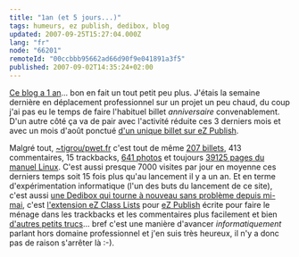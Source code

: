 ```yaml
---
title: "1an (et 5 jours...)"
tags: humeurs, ez publish, dedibox, blog
updated: 2007-09-25T15:27:04.000Z
lang: "fr"
node: "66201"
remoteId: "00ccbbb95662ad66d90f9e041891a3f5"
published: 2007-09-02T14:35:24+02:00
---
```

 
[Ce blog a 1 an](/post/ouverture)... bon en fait un tout petit peu plus. J'étais la semaine dernière en déplacement professionnel sur un projet un peu chaud, du coup j'ai pas eu le temps de faire l'habituel billet *anniversaire* convenablement. D'un autre côté ça va de pair avec l'activité réduite ces 3 derniers mois et avec un mois d'août ponctué [d'un unique billet sur eZ Publish](/post/creating-a-link-to-download-a-file-with-online-editor-in-ez-publish).

 
Malgré tout, [~tigrou/pwet.fr](/) c'est tout de même [207 billets](/), 413 commentaires, 15 trackbacks, [641 photos](http://photos.pwet.fr/) et toujours [39125 pages du manuel Linux](http://pwet.fr/man/linux). C'est aussi presque 7000 visites par jour en moyenne ces derniers temps soit 15 fois plus qu'au lancement il y a un an. Et en terme d'expérimentation informatique (l'un des buts du lancement de ce site), c'est aussi [une Dedibox qui tourne à nouveau sans problème depuis mi-mai](/post/des-freezes-sur-dedibox), c'est [l'extension eZ Class Lists](/post/ez-class-lists-extension-for-ez-publish) pour [eZ Publish](/tag/ez-publish) écrite pour faire le ménage dans les trackbacks et les commentaires plus facilement et bien [d'autres petits trucs](/tag/truc)... bref c'est une manière d'avancer *informatiquement* parlant hors domaine professionnel et j'en suis très heureux, il n'y a donc pas de raison s'arrêter là :-).

